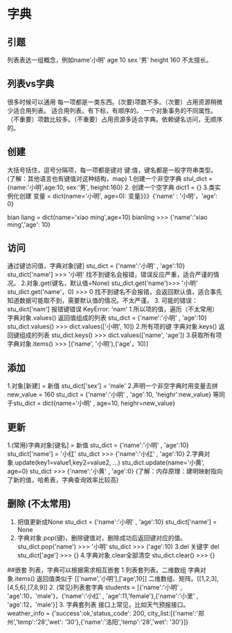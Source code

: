 字典
===
## 引题
列表表达一组概念，例如name'小明' age 10 sex '男' height 160 不太擅长。

## 列表vs字典
很多时候可以通用
每一项都是一类东西。(次要)项数不多。（次要）占用资源稍微少适合用列表。  适合用列表。有下标，有顺序的。
一个对象事务的不同属性。（不重要）项数比较多。（不重要）占用资源多适合字典。依赖键名访问，无顺序的。

## 创建
大括号括住，逗号分隔项，每一项都是键对 键:值，键名都是一般字符串类型。
(了解：其他语言也有键值对这种结构，map)
1.创建一个非空字典
stul_dict = {name:'小明',age:10, sex:'男', height:160}
2. 创建一个空字典
dict1 = {}
3.类实例化创建
变量 = dict(name='小明', age=0):
变量》》》{'name' : '小明'，'age': 0}

bian liang = dict(name='xiao ming',age=10)
bianling >>> {'name':'xiao ming','age': 10}

## 访问
通过键访问值，字典对象[键]
stu_dict = {'name':'小明' , 'age':10}
stu_dict['name'] >>> '小明'
找不到键名会报错，错误反应严重，适合严谨的情况。
2.对象.get(键名，默认值=None)
stu_dict.get('name')>>> '小明'
stu_dict.get('name'，0) >>> 0
找不到键名不会报错，会返回默认值，适合事先知道数据可能取不到，需要默认值的情况。不太严谨。
3. 可能的错误：
stu_dict['nam'] 报错键错误 KeyError: 'nam'
1.所以项的值，遍历（不太常用）
字典对象.values()  返回值组成的列表
stu_dict = {'name':'小明' , 'age':10}
stu_dict.values() >>> dict.values(['小明', 10])
2.所有项的键
字典对象.keys()  返回键组成的列表
stu_dict.keys() >>> dict.values(['name', 'age'])
3.获取所有项
字典对象.items() >>> [('name', '小明'),('age'，10)]

## 添加
1.对象[新建] = 新值
stu_dict['sex'] = 'male'
2.声明一个非空字典时用变量去拼
new_value = 160
stu_dict = {'name':'小明' , 'age':10, 'heighr':new_value}
等同于stu_dict = dict{name='小明' , age=10, heighr=new_value}

## 更新
1.(常用)字典对象[键名] = 新值
stu_dict = {'name':'小明' , 'age':10}
stu_dict['name'] = '小红'
stu_dict >>> {'name':'小红' , 'age':10}
2.字典对象.update(key1=value1,key2=value2, ...)
stu_dict.update(name='小黄', age=0)
stu_dict >>> {'name':'小黄' , 'age':0}
(了解：内存原理：建明映射指向了新的值，哈希表，字典查询效率比较高)

## 删除 (不太常用)
1. 把值更新成None
stu_dict = {'name':'小明' , 'age':10}
stu_dict['name'] = None
2. 字典对象.pop(键)，删除键值对，删除成功后返回键对应的值。
stu_dict.pop('name') >>> '小明'
stu_dict >>> ('age':10)
3.del 关键字
del stu_dict['age'] >>> {}
4.字典对象.clear全部清空
stu_dict.clear() >>> {}

##嵌套 
列表，字典可以根据需求相互嵌套
1.列表套列表。二维数组
字典对象.items() 返回值类似于 [['name','小明'],['age',10]]
二维数组、矩阵。[[1,2,3],[4,5,6],[7,8,9]]
2. (常见)列表套字典
students = [{'name':'小明' , 'age':10，'male'}，{'name':'小红' , 'age':11,'female'},{'name':'小里' , 'age':12，'male'}]
3. 字典套列表
接口上常见，比如天气预报接口。
weather_info = {'success':ok,'status_code': 200, city_list:[{'name':'郑州','temp':'28','wet': '30'},{'name':'洛阳','temp':'28','wet': '30'}]}